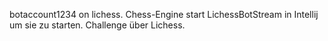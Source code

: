 botaccount1234 on lichess.
Chess-Engine start LichessBotStream in Intellij um sie zu starten.
Challenge über Lichess.
